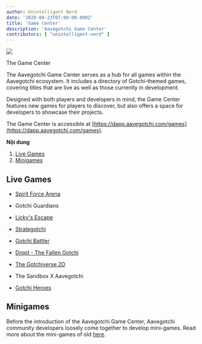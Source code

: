 ```yaml
---
author: Unintelligent Nerd
date: '2020-04-23T07:00:00.000Z'
title: 'Game Center'
description: 'Aavegotchi Game Center'
contributors: [ "unintelligent-nerd" ]
---
```


<div class="headerImageContainer">
<img class="headerImage" src="/games/gamecenter.png">
<p class="headerImageText">The Game Center</p>
</div>

The Aavegotchi Game Center serves as a hub for all games within the Aavegotchi ecosystem. It includes a directory of Gotchi-themed games, covering titles that are live as well as those currently in development.

Designed with both players and developers in mind, the Game Center features new games for players to discover, but also offers a space for developers to showcase their projects.

The Game Center is accessible at [https://dapp.aavegotchi.com/games](https://dapp.aavegotchi.com/games).

<div class="contentsBox">

**Nội dung**

<ol>
<li><a href=#live-games>Live Games</a></li>
<li><a href=#minigames>Minigames</a></li>
</ol>

</div>

## Live Games

- [Spirit Force Arena](/spirit-force-arena)

- Gotchi Guardians

- [Licky's Escape](/lickys-escape)

- [Strategotchi](/strategotchi)

- [Gotchi Battler](/gotchi-battler)

- [Dropt - The Fallen Gotchi](/dropt)

- [The Gotchiverse 2D](/gotchiverse)

- The Sandbox X Aavegotchi

- [Gotchi Heroes](/gotchi-heroes)

## Minigames

Before the introduction of the Aavegotchi Game Center, Aavegotchi community developers loosely come together to develop mini-games. Read more about the mini-games of old [here](/minigames).